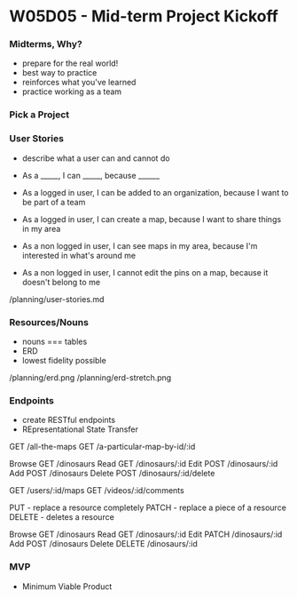 # W05D05 - Mid-term Project Kickoff

### Midterms, Why?
* prepare for the real world!
* best way to practice
* reinforces what you've learned
* practice working as a team

### Pick a Project

### User Stories
* describe what a user can and cannot do
* As a _____, I can _____, because ______

* As a logged in user, I can be added to an organization, because I want to be part of a team
* As a logged in user, I can create a map, because I want to share things in my area
* As a non logged in user, I can see maps in my area, because I'm interested in what's around me
* As a non logged in user, I cannot edit the pins on a map, because it doesn't belong to me

/planning/user-stories.md

### Resources/Nouns
* nouns === tables
* ERD
* lowest fidelity possible

/planning/erd.png
/planning/erd-stretch.png

### Endpoints
* create RESTful endpoints
* REpresentational State Transfer

GET /all-the-maps
GET /a-particular-map-by-id/:id

Browse  GET   /dinosaurs
Read    GET   /dinosaurs/:id
Edit    POST  /dinosaurs/:id
Add     POST  /dinosaurs
Delete  POST  /dinosaurs/:id/delete

GET /users/:id/maps
GET /videos/:id/comments

PUT - replace a resource completely
PATCH - replace a piece of a resource
DELETE - deletes a resource

Browse  GET      /dinosaurs
Read    GET      /dinosaurs/:id
Edit    PATCH    /dinosaurs/:id
Add     POST     /dinosaurs
Delete  DELETE   /dinosaurs/:id

### MVP
* Minimum Viable Product




























